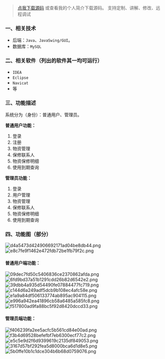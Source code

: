 > [点我下载源码](https://www.notmaker.com) 
> 或查看我的个人简介下载源码。
> 支持定制、讲解、修改、远程调试
### 一、相关技术
- 后端：`Java`、`JavaSwing/GUI`。
- 数据库：`MySQL`

### 二、相关软件（列出的软件其一均可运行）
- `IDEA`
- `Eclipse`
- `Navicat`
- 等

### 三、功能描述
系统分为（身份）：普通用户、管理员。

**普通用户功能：**
1. 登录
2. 注册
3. 物资管理
4. 保修联系人
5. 物资保修明细
6. 使用到期查询


**管理员功能：**
1. 登录
2. 用户管理
3. 物资管理
4. 保修联系人
5. 物资保修明细
6. 使用到期查询

### 四、功能图（部分）
![d4a5473d424906692171ad04be8db44.png](https://img-blog.csdnimg.cn/img_convert/2aca2fac8bd69bf24314899d8d73d793.png)
![e8c7fe9f1462e472fdb72be1fb79f2c.png](https://img-blog.csdnimg.cn/img_convert/23bc9e4210c245128d483f4113bffcca.png)
#### 普通用户端功能：
![09dec7fd50c5406836ce2370862afda.png](https://img-blog.csdnimg.cn/img_convert/26cec2554d6aa8cd10da06ab939821b3.png)
![6fd9bd37a51b1291cdd26b82d6542e2.png](https://img-blog.csdnimg.cn/img_convert/a949e3a344f8a8d96cac57e858041fae.png)
![39dbb4a935d54490fe07884477fc719.png](https://img-blog.csdnimg.cn/img_convert/dbe371f483d3e331378c4b0521b413a5.png)
![c144d6a249adf5dcb9b108ec4afc58e.png](https://img-blog.csdnimg.cn/img_convert/13548af666c584499662d07d5d0e2544.png)
![e1a9a84df506133774ab895ac904115.png](https://img-blog.csdnimg.cn/img_convert/fe32e3a8c3c08d4d1cbc85e1fa353842.png)
![e996a942ea41896cb58a6485a585fc8.png](https://img-blog.csdnimg.cn/img_convert/4d3a33dd9908a4cb9be95d0b7fd3b193.png)
![f517800ad9fa88bc5f92d8420dccd33.png](https://img-blog.csdnimg.cn/img_convert/96bb288eced67f138f18a0d2be474c0a.png)
#### 管理员端功能：
![f406239fa2ee5acfc5b561cd84e00ad.png](https://img-blog.csdnimg.cn/img_convert/cfac1f438ab383817aea4adb9bf3f383.png)
![f3b4d69528befefbf7eb6300ecf77c2.png](https://img-blog.csdnimg.cn/img_convert/48d85f90a5745d7932967abca5656060.png)
![e5c5e9d2f6d9399619c2135df849053.png](https://img-blog.csdnimg.cn/img_convert/8a7d7d73f2aac88622542160669f0eb2.png)
![3167d57bf292fea5d8000bca6d1d8e5.png](https://img-blog.csdnimg.cn/img_convert/73271b6bc5adc8be39904137b1136b36.png)
![5b0ffe10b1c1dce304b6b68d0759076.png](https://img-blog.csdnimg.cn/img_convert/e7dc18c66171c54ab8f1399156fed945.png)
